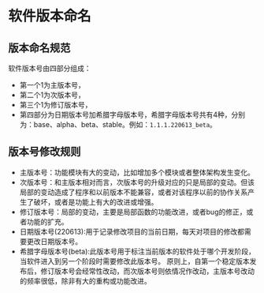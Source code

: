 # 软件版本命名

## 版本命名规范 

软件版本号由四部分组成： 
* 第一个1为主版本号，
* 第二个1为次版本号，
* 第三个1为修订版本号，
* 第四部分为日期版本号加希腊字母版本号，希腊字母版本号共有4种，分别为：base、alpha、beta、stable。例如：`1.1.1.220613_beta`。

## 版本号修改规则
* 主版本号：功能模块有大的变动，比如增加多个模块或者整体架构发生变化。
* 次版本号：和主版本相对而言，次版本号的升级对应的只是局部的变动。但该局部的变动造成了程序和以前版本不能兼容，或者对该程序以前的协作关系产生了破坏，或者是功能上有大的改进或增强。
* 修订版本号：局部的变动，主要是局部函数的功能改进，或者bug的修正，或者功能的扩充。
* 日期版本号(220613):用于记录修改项目的当前日期，每天对项目的修改都需要更改日期版本号。
* 希腊字母版本号(beta):此版本号用于标注当前版本的软件处于哪个开发阶段，当软件进入到另一个阶段时需要修改此版本号。
原则上，自第一个稳定版本发布后，修订版本号会经常性改动，而次版本号则依情况作改动，主版本号改动的频率很低，除非有大的重构或功能改进。